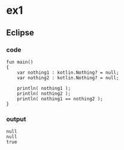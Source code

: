 # ex1 
## Eclipse
### code
    fun main()
    {
    	var nothing1 : kotlin.Nothing? = null;
    	var nothing2 : kotlin.Nothing? = null;
    
    	println( nothing1 );
    	println( nothing2 );
    	println( nothing1 == nothing2 );
    }
### output
    null
    null
    true
